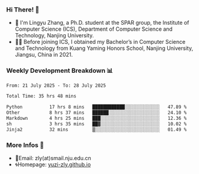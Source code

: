 ### Hi There! 👋 
- 🐳 I'm Lingyu Zhang, a Ph.D. student at the SPAR group, the Institute of Computer Science (ICS), Department of Computer Science and Technology, Nanjing University.
- 🧑‍🎓 Before joining ICS, I obtained my Bachelor’s in Computer Science and Technology from Kuang Yaming Honors School, Nanjing University, Jiangsu, China in 2021.

### Weekly Development Breakdown :bar_chart:

<!--START_SECTION:waka-->

```txt
From: 21 July 2025 - To: 28 July 2025

Total Time: 35 hrs 48 mins

Python          17 hrs 8 mins   ████████████░░░░░░░░░░░░░   47.89 %
Other           8 hrs 37 mins   ██████░░░░░░░░░░░░░░░░░░░   24.10 %
Markdown        4 hrs 25 mins   ███░░░░░░░░░░░░░░░░░░░░░░   12.36 %
sh              3 hrs 35 mins   ██▓░░░░░░░░░░░░░░░░░░░░░░   10.02 %
Jinja2          32 mins         ▒░░░░░░░░░░░░░░░░░░░░░░░░   01.49 %
```

<!--END_SECTION:waka-->

<!--
### Github Contributions :octocat:

![](https://raw.githubusercontent.com/yuzi-zly/yuzi-zly/output/github-contribution-grid-snake.svg)              
-->

### More Infos 📖

- 📧Email: zly(at)smail.nju.edu.cn
- 🌀Homepage: [yuzi-zly.github.io](https://yuzi-zly.github.io/)
